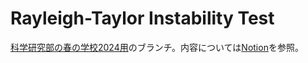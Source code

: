 # Rayleigh-Taylor Instability Test

[科学研究部の春の学校2024用](https://sci.nao.ac.jp/projects/ss2024/index.html)のブランチ。内容については[Notion](https://moored-cave-326.notion.site/Rayleigh-Taylor-49f0e0cac1e9428cb007e773e220692c)を参照。
   
